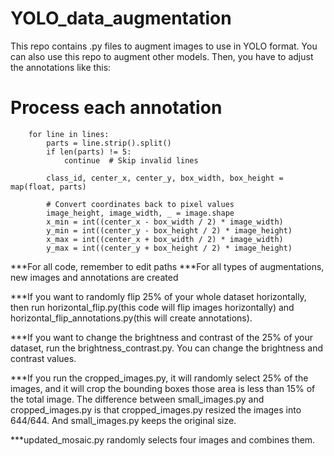 # YOLO_data_augmentation

This repo contains .py files to augment images to use in YOLO format. You can also use this repo to augment other models. Then, you have to adjust the annotations like this:
# Process each annotation
        for line in lines:
            parts = line.strip().split()
            if len(parts) != 5:
                continue  # Skip invalid lines

            class_id, center_x, center_y, box_width, box_height = map(float, parts)

            # Convert coordinates back to pixel values
            image_height, image_width, _ = image.shape
            x_min = int((center_x - box_width / 2) * image_width)
            y_min = int((center_y - box_height / 2) * image_height)
            x_max = int((center_x + box_width / 2) * image_width)
            y_max = int((center_y + box_height / 2) * image_height)
            
***For all code, remember to edit paths
***For all types of augmentations, new images and annotations are created

***If you want to randomly flip 25% of your whole dataset horizontally, then run horizontal_flip.py(this code will flip images horizontally) and horizontal_flip_annotations.py(this will create annotations). 

***If you want to change the brightness and contrast of the 25% of your dataset, run the brightness_contrast.py. You can change the brightness and contrast values.

***If you run the cropped_images.py, it will randomly select 25% of the images, and it will crop the bounding boxes those area is less than 15% of the total image. The difference between small_images.py and cropped_images.py is that cropped_images.py resized the images into 644/644. And  small_images.py keeps the original size.

***updated_mosaic.py randomly selects four images and combines them.
